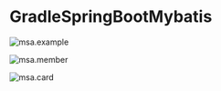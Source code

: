 # GradleSpringBootMybatis

![msa.example](https://codebuild.ap-northeast-2.amazonaws.com/badges?uuid=eyJlbmNyeXB0ZWREYXRhIjoiYXNBekdCZ2hRMFpjN2czdmRYcjRBeUJKU1Jhb256UHNHY3JHanI0NmN0aVhULzVmd2E5WXJxYmNmNlRBZ0RtZWU0UDFvR3RiSXhrZzRQUnRSRFhRbTFvPSIsIml2UGFyYW1ldGVyU3BlYyI6Ink0SzhZN1NOR3FzTHVBaUMiLCJtYXRlcmlhbFNldFNlcmlhbCI6MX0%3D&branch=master)

![msa.member](https://codebuild.ap-northeast-2.amazonaws.com/badges?uuid=eyJlbmNyeXB0ZWREYXRhIjoiMkJzMkFIeVVnY3N3bXVESHU1TXlTRm9teFlvTHJUUTlPUGZsWGkySk95RDNUSUV0QVRjV0k5MStackJETCtFZFRFd0tFSFZhOWd5VDh5THJCQTd4RlNnPSIsIml2UGFyYW1ldGVyU3BlYyI6Im9GL1RjdG9UdWU1ZUtSZ2wiLCJtYXRlcmlhbFNldFNlcmlhbCI6MX0%3D&branch=master)

![msa.card](https://codebuild.ap-northeast-2.amazonaws.com/badges?uuid=eyJlbmNyeXB0ZWREYXRhIjoieGZVdkZRUWVlSUV0d3RIL1dLcUJPUmtQdzR6T2VTZzNMaUFKdmZkVlpFd01KNERLZ0orVVF5Tm5hVTZUcUVGVjF4NExaUUtDTjFkcUdYSnpCNjZ1TDg0PSIsIml2UGFyYW1ldGVyU3BlYyI6IjIvWFZ3ckNrbGJsNDZCdm8iLCJtYXRlcmlhbFNldFNlcmlhbCI6MX0%3D&branch=master)